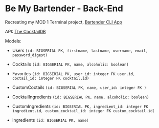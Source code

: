 # Be My Bartender - Back-End

Recreating my MOD 1 Terminal project, [Bartender CLI App](https://github.com/Lexscher/Bartender_CLI_App)

API: [The CocktailDB](https://www.thecocktaildb.com/)

Models:

- Users `(id: BIGSERIAL PK, firstname, lastname, username, email, password_digest)`

- Cocktails `(id: BIGSERIAL PK, name, alcoholic: boolean)`

- Favorites `(id: BIGSERIAL PK, user_id: integer FK user.id, coctail_id: integer FK cocktail.id)`

- CustomCoctails `(id: BIGSERIAL PK, name, user_id: integer FK )`

- CocktailIngredients `(id: BIGSERIAL PK, name, alcoholic: boolean)`

- CustomIngredients `(id: BIGSERIAL PK, ingredient_id: integer FK ingredient.id, custom_cocktail_id: integer FK custom_cocktail.id)`

- ingredients `(id: BIGSERIAL PK, name)`
